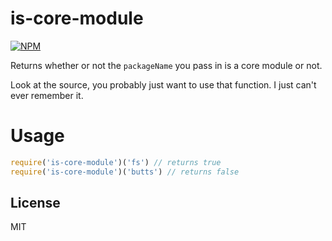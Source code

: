 # is-core-module

[![NPM](https://nodei.co/npm/is-core-module.png?downloads=true)](https://npmjs.org/package/is-core-module)

Returns whether or not the `packageName` you pass in is a core module or not.


Look at the source, you probably just want to use that function. I just can't ever remember it.

# Usage

``` javascript
require('is-core-module')('fs') // returns true
require('is-core-module')('butts') // returns false
```

## License
MIT
